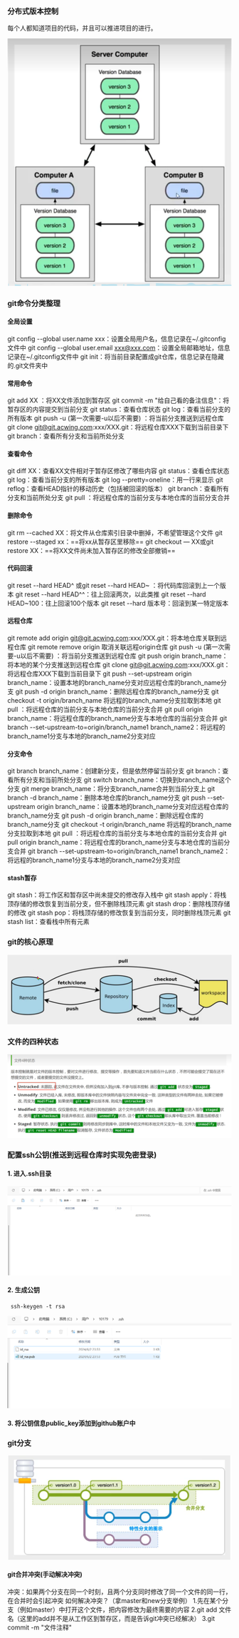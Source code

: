 ### 分布式版本控制

每个人都知道项目的代码，并且可以推进项目的进行。

![image-20240602214319184](git.assets/image-20240602214319184.png)



### git命令分类整理

#### 全局设置

git config --global user.name xxx：设置全局用户名，信息记录在~/.gitconfig文件中
git config --global user.email xxx@xxx.com：设置全局邮箱地址，信息记录在~/.gitconfig文件中
git init：将当前目录配置成git仓库，信息记录在隐藏的.git文件夹中
#### 常用命令

git add XX ：将XX文件添加到暂存区
git commit -m "给自己看的备注信息"：将暂存区的内容提交到当前分支
git status：查看仓库状态
git log：查看当前分支的所有版本
git push -u (第一次需要-u以后不需要) ：将当前分支推送到远程仓库
git clone git@git.acwing.com:xxx/XXX.git：将远程仓库XXX下载到当前目录下
git branch：查看所有分支和当前所处分支
#### 查看命令

git diff XX：查看XX文件相对于暂存区修改了哪些内容
git status：查看仓库状态
git log：查看当前分支的所有版本
git log --pretty=oneline：用一行来显示
git reflog：查看HEAD指针的移动历史（包括被回滚的版本）
git branch：查看所有分支和当前所处分支
git pull ：将远程仓库的当前分支与本地仓库的当前分支合并

#### 删除命令

git rm --cached XX：将文件从仓库索引目录中删掉，不希望管理这个文件
git restore --staged xx：==将xx从暂存区里移除==
git checkout — XX或git restore XX：==将XX文件尚未加入暂存区的修改全部撤销==
#### 代码回滚

git reset --hard HEAD^ 或git reset --hard HEAD~ ：将代码库回滚到上一个版本
git reset --hard HEAD^^：往上回滚两次，以此类推
git reset --hard HEAD~100：往上回滚100个版本
git reset --hard 版本号：回滚到某一特定版本
#### 远程仓库

git remote add origin git@git.acwing.com:xxx/XXX.git：将本地仓库关联到远程仓库
git remote remove origin 取消关联远程origin仓库
git push -u (第一次需要-u以后不需要) ：将当前分支推送到远程仓库
git push origin branch_name：将本地的某个分支推送到远程仓库
git clone git@git.acwing.com:xxx/XXX.git：将远程仓库XXX下载到当前目录下
git push --set-upstream origin branch_name：设置本地的branch_name分支对应远程仓库的branch_name分支
git push -d origin branch_name：删除远程仓库的branch_name分支
git checkout -t origin/branch_name 将远程的branch_name分支拉取到本地
git pull ：将远程仓库的当前分支与本地仓库的当前分支合并
git pull origin branch_name：将远程仓库的branch_name分支与本地仓库的当前分支合并
git branch --set-upstream-to=origin/branch_name1 branch_name2：将远程的branch_name1分支与本地的branch_name2分支对应

#### 分支命令

git branch branch_name：创建新分支，但是依然停留当前分支
git branch：查看所有分支和当前所处分支
git switch branch_name：切换到branch_name这个分支
git merge branch_name：将分支branch_name合并到当前分支上
git branch -d branch_name：删除本地仓库的branch_name分支
git push --set-upstream origin branch_name：设置本地的branch_name分支对应远程仓库的branch_name分支
git push -d origin branch_name：删除远程仓库的branch_name分支
git checkout -t origin/branch_name 将远程的branch_name分支拉取到本地
git pull ：将远程仓库的当前分支与本地仓库的当前分支合并
git pull origin branch_name：将远程仓库的branch_name分支与本地仓库的当前分支合并
git branch --set-upstream-to=origin/branch_name1 branch_name2：将远程的branch_name1分支与本地的branch_name2分支对应

#### stash暂存

git stash：将工作区和暂存区中尚未提交的修改存入栈中
git stash apply：将栈顶存储的修改恢复到当前分支，但不删除栈顶元素
git stash drop：删除栈顶存储的修改
git stash pop：将栈顶存储的修改恢复到当前分支，同时删除栈顶元素
git stash list：查看栈中所有元素



### git的核心原理

![image-20240602223315732](git.assets/image-20240602223315732.png)



### 文件的四种状态

![image-20240602232153768](git.assets/image-20240602232153768.png)



### 配置ssh公钥(推送到远程仓库时实现免密登录)

#### 1. 进入.ssh目录 

![image-20240602234357877](git.assets/image-20240602234357877.png)

#### 2. 生成公钥

 ```
  ssh-keygen -t rsa
 
 ```

![image-20240602235404444](git.assets/image-20240602235404444.png)

#### 3. 将公钥信息public_key添加到github账户中



### git分支

![image-20240604001835190](git.assets/image-20240604001835190.png)

#### git合并冲突(手动解决冲突)

冲突：如果两个分支在同一个时刻，且两个分支同时修改了同一个文件的同一行，在合并时会引起冲突
如何解决冲突？（拿master和new分支举例）
    1.先在某个分支（例如master）中打开这个文件，把内容修改为最终需要的内容
    2.git add 文件名（这里的add并不是从工作区到暂存区，而是告诉git冲突已经解决）
    3.git commit -m "文件注释"
